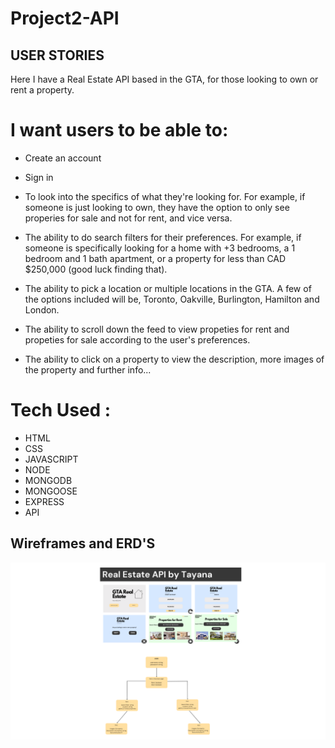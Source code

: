 # Project2-API

## USER STORIES

Here I have a Real Estate API based in the GTA, for those looking to own or rent a property.

 # I want users to be able to:

 - Create an account
 - Sign in
 - To look into the specifics of what they're looking for. For example, if someone is just looking to own, they have the option to only see properies for sale and not for rent, and vice versa.

 - The ability to do search filters for their preferences. For example, if someone is specifically looking for a home with +3 bedrooms, a 1 bedroom and 1 bath apartment, or a property for less than CAD $250,000 (good luck finding that). 

 - The ability to pick a location or multiple locations in the GTA. A few of the options included will be, Toronto, Oakville, Burlington, Hamilton and London.
 
 - The ability to scroll down the feed to view propeties for rent and propeties for sale according to the user's preferences.

 - The ability to click on a property to view the description, more images of the property and further info...


 # Tech Used :

 - HTML 
 - CSS
 - JAVASCRIPT
 - NODE
 - MONGODB
 - MONGOOSE
 - EXPRESS
 - API

 ## Wireframes and ERD'S

  ![](Agenda.png)